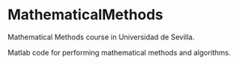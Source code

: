 # MathematicalMethods
Mathematical Methods course in Universidad de Sevilla.

Matlab code for performing mathematical methods and algorithms.
